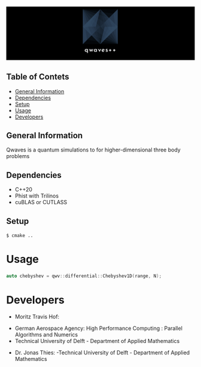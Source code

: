 
![qwave banner](./images/qwaves_banner.png)
## Table of Contets
* [General Information](#general-information)
* [Dependencies](#dependencies)
* [Setup](#setup)
* [Usage](#usage)
* [Developers](#developers)

## General Information
Qwaves is a quantum simulations to for higher-dimensional three body problems

## Dependencies
* C++20
* Phist with Trilinos
* cuBLAS or CUTLASS

## Setup
```
$ cmake ..
```

# Usage
```cpp
auto chebyshev = qwv::differential::Chebyshev1D(range, N);
```
# Developers
* Moritz Travis Hof:
- German Aerospace Agency: High Performance Computing : Parallel Algorithms and Numerics
- Technical University of Delft - Department of Applied Mathematics
* Dr. Jonas Thies:
-Technical University of Delft - Department of Applied Mathematics
